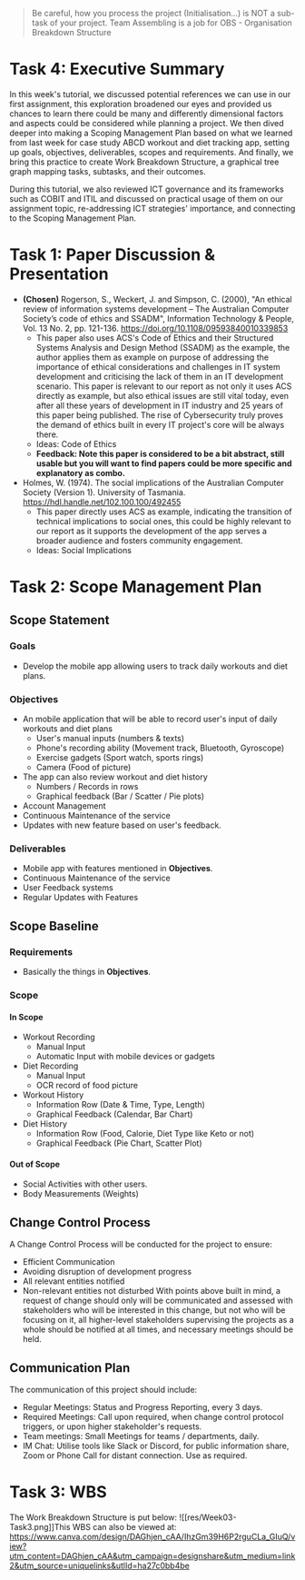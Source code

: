 > Be careful, how you process the project (Initialisation...) is NOT a sub-task of your project.
> Team Assembling is a job for OBS - Organisation Breakdown Structure
# Task 4: Executive Summary
In this week's tutorial, we discussed potential references we can use in our first assignment, this exploration broadened our eyes and provided us chances to learn there could be many and differently dimensional factors and aspects could be considered while planning a project. We then dived deeper into making a Scoping Management Plan based on what we learned from last week for case study ABCD workout and diet tracking app, setting up goals, objectives, deliverables, scopes and requirements. And finally, we bring this practice to create Work Breakdown Structure, a graphical tree graph mapping tasks, subtasks, and their outcomes.

During this tutorial, we also reviewed ICT governance and its frameworks such as COBIT and ITIL and discussed on practical usage of them on our assignment topic, re-addressing ICT strategies' importance, and connecting to the Scoping Management Plan.
# Task 1: Paper Discussion & Presentation
- **(Chosen)** Rogerson, S., Weckert, J. and Simpson, C. (2000), "An ethical review of information systems development – The Australian Computer Society’s code of ethics and SSADM", Information Technology & People, Vol. 13 No. 2, pp. 121-136. https://doi.org/10.1108/09593840010339853
	- This paper also uses ACS's Code of Ethics and their Structured Systems Analysis and Design Method (SSADM) as the example, the author applies them as example on purpose of addressing the importance of ethical considerations and challenges in IT system development and criticising the lack of them in an IT development scenario. This paper is relevant to our report as not only it uses ACS directly as example, but also ethical issues are still vital today, even after all these years of development in IT industry and 25 years of this paper being published. The rise of Cybersecurity truly proves the demand of ethics built in every IT project's core will be always there.
	- Ideas: Code of Ethics
	- **Feedback: Note this paper is considered to be a bit abstract, still usable but you will want to find papers could be more specific and explanatory as combo.** 
- Holmes, W. (1974). The social implications of the Australian Computer Society (Version 1). University of Tasmania. https://hdl.handle.net/102.100.100/492455
	- This paper directly uses ACS as example, indicating the transition of technical implications to social ones, this could be highly relevant to our report as it supports the development of the app serves a broader audience and fosters community engagement.
	- Ideas: Social Implications
# Task 2: Scope Management Plan
## Scope Statement
### Goals
- Develop the mobile app allowing users to track daily workouts and diet plans.
### Objectives
* An mobile application that will be able to record user's input of daily workouts and diet plans
	* User's manual inputs (numbers & texts)
	* Phone's recording ability (Movement track, Bluetooth, Gyroscope)
	* Exercise gadgets (Sport watch, sports rings)
	* Camera (Food of picture)
* The app can also review workout and diet history
	* Numbers / Records in rows
	* Graphical feedback (Bar / Scatter / Pie plots)
* Account Management
* Continuous Maintenance of the service
* Updates with new feature based on user's feedback.
### Deliverables
- Mobile app with features mentioned in **Objectives**.
- Continuous Maintenance of the service
- User Feedback systems
- Regular Updates with Features 
## Scope Baseline
### Requirements
- Basically the things in **Objectives**.
### Scope
#### In Scope
- Workout Recording
	- Manual Input
	- Automatic Input with mobile devices or gadgets
- Diet Recording
	- Manual Input
	- OCR record of food picture
- Workout History
	- Information Row (Date & Time, Type, Length)
	- Graphical Feedback (Calendar, Bar Chart)
- Diet History
	- Information Row (Food, Calorie, Diet Type like Keto or not)
	- Graphical Feedback (Pie Chart, Scatter Plot)
#### Out of Scope
- Social Activities with other users.
- Body Measurements (Weights)
## Change Control Process
A Change Control Process will be conducted for the project to ensure:
- Efficient Communication
- Avoiding disruption of development progress
- All relevant entities notified
- Non-relevant entities not disturbed
With points above built in mind, a request of change should only will be communicated and assessed with stakeholders who will be interested in this change, but not who will be focusing on it, all higher-level stakeholders supervising the projects as a whole should be notified at all times, and necessary meetings should be held.
## Communication Plan
The communication of this project should include:
- Regular Meetings: Status and Progress Reporting, every 3 days.
- Required Meetings: Call upon required, when change control protocol triggers, or upon higher stakeholder's requests.
- Team meetings: Small Meetings for teams / departments, daily.
- IM Chat: Utilise tools like Slack or Discord, for public information share, Zoom or Phone Call for distant connection. Use as required.
# Task 3: WBS
The Work Breakdown Structure is put below:
![[res/Week03-Task3.png]]This WBS can also be viewed at: https://www.canva.com/design/DAGhjen_cAA/IhzGm39H6P2rguCLa_GIuQ/view?utm_content=DAGhjen_cAA&utm_campaign=designshare&utm_medium=link2&utm_source=uniquelinks&utlId=ha27c0bb4be